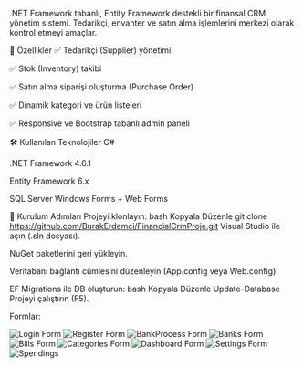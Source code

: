 .NET Framework tabanlı, Entity Framework destekli bir finansal CRM yönetim sistemi. Tedarikçi, envanter ve satın alma işlemlerini merkezi olarak kontrol etmeyi amaçlar.

🧰 Özellikler
✅ Tedarikçi (Supplier) yönetimi

✅ Stok (Inventory) takibi

✅ Satın alma siparişi oluşturma (Purchase Order)

✅ Dinamik kategori ve ürün listeleri

✅ Responsive ve Bootstrap tabanlı admin paneli

🛠️ Kullanılan Teknolojiler
C#

.NET Framework 4.6.1

Entity Framework 6.x

SQL Server
Windows Forms + Web Forms



🚀 Kurulum Adımları
Projeyi klonlayın:
bash
Kopyala
Düzenle
git clone https://github.com/BurakErdemci/FinancialCrmProje.git
Visual Studio ile açın (.sln dosyası).

NuGet paketlerini geri yükleyin.

Veritabanı bağlantı cümlesini düzenleyin (App.config veya Web.config).

EF Migrations ile DB oluşturun:
bash
Kopyala
Düzenle
Update-Database
Projeyi çalıştırın (F5).

Formlar: 



![Login Form](https://github.com/user-attachments/assets/a78697aa-ffd5-47ba-86fe-4ab440a5a113)
![Register Form](https://github.com/user-attachments/assets/1728161e-f94c-45c6-acb7-4f3f7267f79c)
![BankProcess Form](https://github.com/user-attachments/assets/83baa622-d14c-4342-b634-2927d3ab4229)
![Banks Form](https://github.com/user-attachments/assets/2d3a88cc-f7c9-4963-9ab9-a35ffaefa90b)
![Bills Form](https://github.com/user-attachments/assets/e755d9e3-05fb-4b56-8a46-c3418c77bcb3)
![Categories Form](https://github.com/user-attachments/assets/e742b6d2-7c9e-4754-a371-3c3496bda5c5)
![Dashboard Form](https://github.com/user-attachments/assets/294b1853-fc16-4a16-bfc5-2e892c87fd93)
![Settings Form](https://github.com/user-attachments/assets/cb7d118e-a66a-44da-a4a4-bc6b13afb84f)
![Spendings](https://github.com/user-attachments/assets/e2fcfc86-bb42-41ea-861e-1e195f72fedf)















